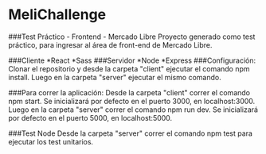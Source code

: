 # MeliChallenge

###Test Práctico - Frontend - Mercado Libre
Proyecto generado como test práctico, para ingresar al área de front-end de Mercado Libre.

###Cliente
*React
*Sass
###Servidor
*Node
*Express
###Configuración:
Clonar el repositorio y desde la carpeta "client" ejecutar el comando npm install. Luego en la carpeta "server" ejecutar el mismo comando.

###Para correr la aplicación:
Desde la carpeta "client" correr el comando npm start. Se inicializará por defecto en el puerto 3000, en localhost:3000. Luego en la carpeta "server" correr el comando npm run dev. Se inicializará por defecto en el puerto 5000, en localhost:5000.

###Test Node
Desde la carpeta "server" correr el comando npm test para ejecutar los test unitarios.
